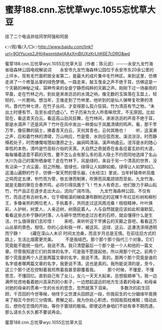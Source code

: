 # 蜜芽188.cnn.忘忧草wyc.1055忘忧草大豆
挂了二个电话并给同学阿强和阿居

👉/观/看/入/口👉http://www.baidu.com/link?url=9GtYscxq2JHtl4wpmtdwIAAxXmBlUXzKrLhK6E7cDRO&wd

蜜芽188.cnn.忘忧草wyc.1055忘忧草大豆（作者：陈元武）------永安九龙竹海省级森林公园电视解说词　　永安市九龙竹海森林公园位于永安市东20余公里的上坪乡。现有毛竹面积居全省第二，是最大的成片集中毛竹林区。来到这里，仿佛走进了一个修篁丛翠的绿色梦境。一路走来，敲玉曳金之声不绝于耳，仿佛这是一个天籁的神秘之域，耳畔传来的全是宁静而纯粹的天籁之声。刚刚下过一场豪雨的早晨，走在竹林之内，到处是淅淅沥沥的水滴之响，像无数的玉珠落在玉盘上，轻轻的，一片脆响。想当年，王维走到了竹林里，他听到的是仙人弹琴复吹箫的清吟。晋代竹林七贤，在竹子丛间，才变得那么孤介狂狷，竹为清高有节之物，“未出土时便有节，及至长成仍虚心”。竹子历来为文人所青睐欣赏，不无原因。比如现在，看这青天白云，看这高山劲风狂舞，在竹林间，淅淅沥沥的声音不绝于耳，那是水滴声？还是风声？竹叶在风中发出一种类似于凤凰清啸的鸣声。看，那千竿万竿，像狂舞的狷士，拂着青天白云，天何其青也，云何其皓也！　　听，这溪濑之声，应和着竹林的清啸，万山响应，竹是管，水则应弦而发。溪流淙淙，时而静倏若处子，时而慷慨喧豗如激昂之士，幽涧鸣清湍，溪声响遏云。渲泻是水的随心率性的本色，清吟是竹高标介俗的天真。大自然之奇就奇在各各应着玄妙的大道，每每循着适意不羁的天性，要不怎么会有那么多的高人隐士不约而同地选择了名山大川为自己的寓所栖身呢？走在竹林下，风是绿的，来自于另一个清高的世界，没有沾染一丁点尘嚣，目之所触，皆绿也，绿得让人如醉如痴，绿得让人如梦如幻。这漫山遍野的竹子，仿佛一架天然的管乐器，《水经注》里说，当年轩辕帝听凤凰之鸣而定五律，刳竹而为管，依五律而制箫，吹箫而凤凰颉颃而至矣。九龙竹海，就是无数的箫在合奏齐鸣，必将引得凤凰于飞！竹乡人有奇志，他们致力于耕山耘竹，竹产品正在逐步走出大山，流向广阔市场。　　九龙竹海森林公园，不仅有竹，而且还有古树名木，位于樟板溪的梯级瀑布群附近的这棵千年红豆杉树和柳杉王，多像亲热的两位老人，手执着手，共同走过这风雨沧桑！枝枝精神，叶叶焕彩。人护树，树爱人，人亲近树，树荫庇着人。人与自然就是应该如此和谐默契。看看这些古朴宁静的村落，人与耕牛悠然地走过古老的石桥，就会懂得什么是生活，什么值得我们去珍惜！　　来吧，来听听这千竿拂云的天籁之音吧，看看这万山丛翠的景色，相信，你的心会和我一样，被这风、这绿、这云、这瀑洗涤得透明而宁静！　　《藏在深山人未识
时间太沧桑，而且岁月总是无情。在前往旧方式的路上，生活比烟雾更完美。
　　不是我结巴。那个那个那个指代三个对象。它们究竟能不能统一指代，我说不清。我只清楚最后一个那个是一个人和他的一篇文章。尽管我知道它们的具体的名字，可是我不愿提起他，所以用那个代之。前两个那个究竟是两个人还是两篇文章的名字，我说不清。真的。那两个那个究竟是谁的名字或者哪两篇文章的名字，我更说不清。这也是真的。我所能说清的是，至今，这三个那个还在控制着我煎熬着我甚至颠覆着我。
　　那个时候，不懂爱，不懂思念，不懂回忆。直到自己有了女儿，女儿一天天大起来，总想振翅单飞，我一边满怀忧虑地看着她兴高采烈的小影子，一边想起遥远的地方生活着的母亲，和母亲对她的母亲的贯串一生的长长的思念，忽然就落下泪来。
　　多数次的前生回顾，千百回的今世等候，徜徉于尘世渡头回顾这一段，你我前生的七分姻缘毕竟换来了相互今世的三分情愫。费解之前，我为你处心积虑，你因我孤枕难眠；情动此后，想你在恋情的开始，等你于寰球的极端。即使这终身咱们不妨有幸不期而遇，那么请长久长久都不要说再会。

蜜芽188.cnn.忘忧草wyc.1055忘忧草大豆
